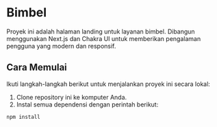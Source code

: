 # Bimbel

Proyek ini adalah halaman landing untuk layanan bimbel. Dibangun menggunakan Next.js dan Chakra UI untuk memberikan pengalaman pengguna yang modern dan responsif.

## Cara Memulai

Ikuti langkah-langkah berikut untuk menjalankan proyek ini secara lokal:

1. Clone repository ini ke komputer Anda.
2. Instal semua dependensi dengan perintah berikut:

```bash
npm install
